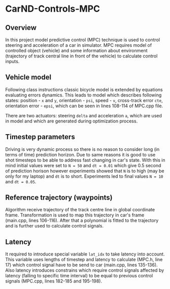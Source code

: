 # CarND-Controls-MPC

## Overview
In this project model predictive control (MPC) technique is used to control steering and acceleration of a car in simulator. MPC requires model of controlled object (vehicle) and some information about environment (trajectory of track central line in front of the vehicle) to calculate control inputs.

## Vehicle model
Following class instructions classic bicycle model is extended by equations evaluating errors dynamics. This leads to model which describes following states: position - `x` and `y`, orientation - `psi`, speed - `v`, cross-track error `cte`, orientation error - `epsi`, which can be seen in lines 108-114 of MPC.cpp file.

There are two actuators: steering `delta` and acceleration `a`, which are used in model and which are generated during optimization process.

## Timestep parameters
Driving is very dynamic process so there is no reason to consider long (in terms of time) prediction horizon. Due to same reasons it is good to use shot timesteps to be able to address fast changing in car's state. With this in mind initial values were set to `N = 50` and `dt = 0.01` which give 0.5 second of prediction horison however experiments showed that `N` is to high (may be only for my laptop) and `dt` is to short. Experiments led to final values `N = 10` and `dt = 0.05`.

## Reference trajectory (waypoints)
Algorithm receive trajectory of the track centre line in global coordinate frame. Transformation is used to map this trajectory in car's frame (main.cpp, lines 106-116). After that a polynomial is fitted to the trajectory and is further used to calculate control signals.

## Latency
It required to introduce special variable `lat_idx` to take latency into account. This variable uses lengths of timestep and latency to calculate (MPC.h, line 17) which control signal have to be send to car (main.cpp, lines 135-136). Also latency introduces constrains which require control signals affected by latency (falling to specific time interval) to be equal to previous control signals (MPC.cpp, lines 182-185 and 195-198).
